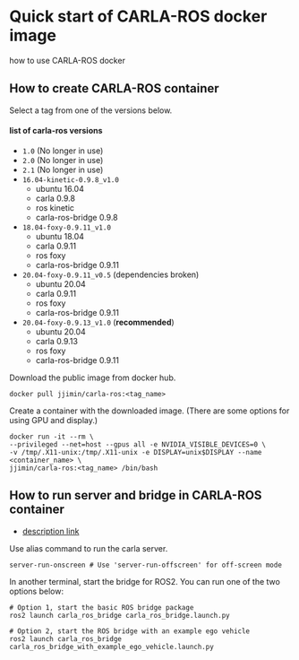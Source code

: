 # Quick start of CARLA-ROS docker image
how to use CARLA-ROS docker

## How to create CARLA-ROS container

Select a tag from one of the versions below.
#### list of carla-ros versions
* `1.0` (No longer in use)
* `2.0` (No longer in use)
* `2.1` (No longer in use)
* `16.04-kinetic-0.9.8_v1.0`
   * ubuntu 16.04
   * carla 0.9.8
   * ros kinetic
   * carla-ros-bridge 0.9.8
* `18.04-foxy-0.9.11_v1.0`
   * ubuntu 18.04
   * carla 0.9.11
   * ros foxy
   * carla-ros-bridge 0.9.11
* `20.04-foxy-0.9.11_v0.5` (dependencies broken)
   * ubuntu 20.04
   * carla 0.9.11
   * ros foxy
   * carla-ros-bridge 0.9.11
* `20.04-foxy-0.9.13_v1.0` (**recommended**)
   * ubuntu 20.04
   * carla 0.9.13
   * ros foxy
   * carla-ros-bridge 0.9.11

Download the public image from docker hub.
```
docker pull jjimin/carla-ros:<tag_name>
```

Create a container with the downloaded image. (There are some options for using GPU and display.)
```
docker run -it --rm \
--privileged --net=host --gpus all -e NVIDIA_VISIBLE_DEVICES=0 \
-v /tmp/.X11-unix:/tmp/.X11-unix -e DISPLAY=unix$DISPLAY --name <container_name> \
jjimin/carla-ros:<tag_name> /bin/bash
```

## How to run server and bridge in CARLA-ROS container
* [description link](https://carla.readthedocs.io/projects/ros-bridge/en/latest/ros_installation_ros2/#run-the-ros-bridge)


Use alias command to run the carla server.
```
server-run-onscreen # Use 'server-run-offscreen' for off-screen mode
```

In another terminal, start the bridge for ROS2. You can run one of the two options below: 
```
# Option 1, start the basic ROS bridge package
ros2 launch carla_ros_bridge carla_ros_bridge.launch.py
```
```
# Option 2, start the ROS bridge with an example ego vehicle
ros2 launch carla_ros_bridge carla_ros_bridge_with_example_ego_vehicle.launch.py
```
